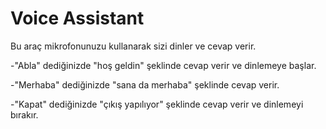 # Voice Assistant

Bu araç mikrofonunuzu kullanarak sizi dinler ve cevap verir.

-"Abla" dediğinizde "hoş geldin" şeklinde cevap verir ve dinlemeye başlar.

-"Merhaba" dediğinizde "sana da merhaba" şeklinde cevap verir.

-"Kapat" dediğinizde "çıkış yapılıyor" şeklinde cevap verir ve dinlemeyi bırakır.
